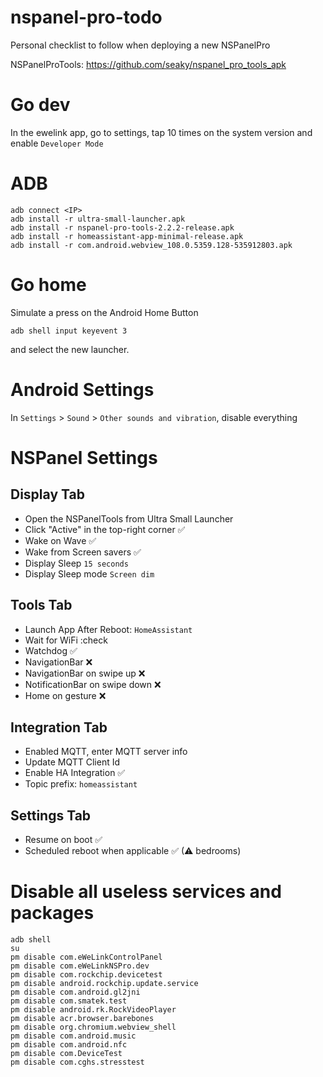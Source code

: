 # nspanel-pro-todo
Personal checklist to follow when deploying a new NSPanelPro

NSPanelProTools: https://github.com/seaky/nspanel_pro_tools_apk

# Go dev
In the ewelink app, go to settings, tap 10 times on the system version and enable `Developer Mode`

# ADB
```
adb connect <IP>
adb install -r ultra-small-launcher.apk
adb install -r nspanel-pro-tools-2.2.2-release.apk
adb install -r homeassistant-app-minimal-release.apk
adb install -r com.android.webview_108.0.5359.128-535912803.apk
```

# Go home
Simulate a press on the Android Home Button
```
adb shell input keyevent 3
```
and select the new launcher.

# Android Settings
In `Settings` > `Sound` > `Other sounds and vibration`, disable everything

# NSPanel Settings
## Display Tab
- Open the NSPanelTools from Ultra Small Launcher
- Click "Active" in the top-right corner ✅
- Wake on Wave ✅
- Wake from Screen savers ✅
- Display Sleep `15 seconds`
- Display Sleep mode `Screen dim`

## Tools Tab
- Launch App After Reboot: `HomeAssistant`
- Wait for WiFi :check
- Watchdog ✅
- NavigationBar ❌
- NavigationBar on swipe up ❌
- NotificationBar on swipe down ❌
- Home on gesture ❌

## Integration Tab
- Enabled MQTT, enter MQTT server info
- Update MQTT Client Id
- Enable HA Integration ✅
- Topic prefix: `homeassistant`

## Settings Tab
- Resume on boot ✅
- Scheduled reboot when applicable ✅ (⚠ bedrooms)


# Disable all useless services and packages
```
adb shell
su
pm disable com.eWeLinkControlPanel
pm disable com.eWeLinkNSPro.dev
pm disable com.rockchip.devicetest
pm disable android.rockchip.update.service
pm disable com.android.gl2jni
pm disable com.smatek.test
pm disable android.rk.RockVideoPlayer
pm disable acr.browser.barebones
pm disable org.chromium.webview_shell
pm disable com.android.music
pm disable com.android.nfc
pm disable com.DeviceTest
pm disable com.cghs.stresstest
```
